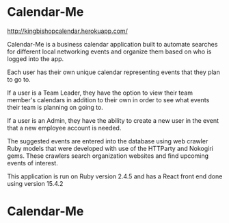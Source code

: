 # Calendar-Me

http://kingbishopcalendar.herokuapp.com/

Calendar-Me is a business calendar application built to automate searches for different local networking events and organize them based on who is logged into the app.

Each user has their own unique calendar representing events that they plan to go to.

If a user is a Team Leader, they have the option to view their team member's calendars in addition to their own in order to see what events their team is planning on going to.

If a user is an Admin, they have the ability to create a new user in the event that a new employee account is needed.

The suggested events are entered into the database using web crawler Ruby models that were developed with use of the HTTParty and Nokogiri gems. These crawlers search organization websites and find upcoming events of interest.

This application is run on Ruby version 2.4.5 and has a React front end done using version 15.4.2

# Calendar-Me

